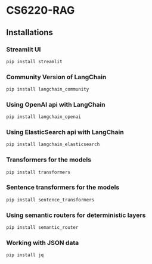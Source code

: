 # CS6220-RAG

## Installations 

### Streamlit UI
```sh
pip install streamlit
```

### Community Version of LangChain
```sh
pip install langchain_community
```

### Using OpenAI api with LangChain 
```sh
pip install langchain_openai
```


### Using ElasticSearch api with LangChain 
```sh
pip install langchain_elasticsearch
```

### Transformers for the models
```sh
pip install transformers
```

### Sentence transformers for the models
```sh
pip install sentence_transformers
```


### Using semantic routers for deterministic layers
```sh
pip install semantic_router
```


### Working with JSON data
```sh
pip install jq
```
